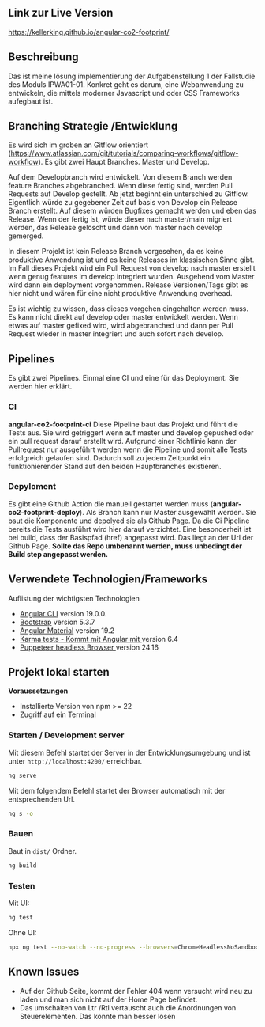 ## Link zur Live Version

https://kellerking.github.io/angular-co2-footprint/


## Beschreibung

Das ist meine lösung implementierung der Aufgabenstellung 1 der Fallstudie des Moduls IPWA01-01. Konkret geht es darum, eine Webanwendung zu entwickeln, die mittels moderner Javascript und oder CSS Frameworks aufegbaut ist. 


## Branching Strategie /Entwicklung

Es wird sich im groben an Gitflow orientiert (https://www.atlassian.com/git/tutorials/comparing-workflows/gitflow-workflow). 
Es gibt zwei Haupt Branches. Master und Develop.

Auf dem Developbranch wird entwickelt. Von diesem Branch werden feature Branches abgebranched. Wenn diese fertig sind, werden Pull Requests auf Develop gestellt. Ab jetzt beginnt ein unterschied zu Gitflow. Eigentlich würde zu gegebener Zeit auf basis von Develop ein Release Branch erstellt. Auf diesem würden Bugfixes gemacht werden und eben das Release. Wenn der fertig ist, würde dieser nach master/main migriert werden, das Release gelöscht und dann von master nach develop gemerged.

In diesem Projekt ist kein Release Branch vorgesehen, da es keine produktive Anwendung ist und es keine Releases im klassischen Sinne gibt. Im Fall dieses Projekt wird ein Pull Request von develop nach master erstellt wenn genug features im develop integriert wurden. Ausgehend vom Master wird dann ein deployment vorgenommen. Release Versionen/Tags gibt es hier nicht und wären für eine nicht produktive Anwendung overhead.

Es ist wichtig zu wissen, dass dieses vorgehen eingehalten werden muss. Es kann nicht direkt auf develop oder master entwickelt werden. Wenn etwas auf master gefixed wird, wird abgebranched und dann per Pull Request wieder in master integriert und auch sofort nach develop. 


## Pipelines 

Es gibt zwei Pipelines. Einmal eine CI und eine für das Deployment. Sie werden hier erklärt.


### CI

**angular-co2-footprint-ci**
Diese Pipeline baut das Projekt und führt die Tests aus. Sie wird getriggert wenn auf master und develop gepushed oder ein pull request darauf erstellt wird. Aufgrund einer Richtlinie kann der Pullrequest nur ausgeführt werden wenn die Pipeline und somit alle Tests erfolgreich gelaufen sind. Dadurch soll zu jedem Zeitpunkt ein funktionierender Stand auf den beiden Hauptbranches existieren.


### Depyloment

Es gibt eine Github Action die manuell gestartet werden muss (**angular-co2-footprint-deploy**). Als Branch kann nur Master ausgewählt werden. Sie bsut die Komponente und depolyed sie als Github Page. Da die Ci Pipeline bereits die Tests ausführt wird hier darauf verzichtet. Eine besonderheit ist bei build, dass der Basispfad (href) angepasst wird. Das liegt an der Url der Github Page. **Sollte das Repo umbenannt werden, muss unbedingt der Build step angepasst werden.**
 

## Verwendete Technologien/Frameworks

Auflistung der wichtigsten Technologien

- [Angular CLI](https://github.com/angular/angular-cli) version 19.0.0.
- [Bootstrap](https://getbootstrap.com) version 5.3.7
- [Angular Material](https://material.angular.dev) version 19.2
- [Karma tests - Kommt mit Angular mit ](https://karma-runner.github.io/6.4/index.html) version 6.4
- [Puppeteer headless Browser ](https://pptr.dev) version 24.16


## Projekt lokal starten

**Voraussetzungen**
- Installierte Version von npm >= 22
- Zugriff auf ein Terminal


### Starten / Development server

Mit diesem Befehl startet der Server in der Entwicklungsumgebung und ist unter `http://localhost:4200/` erreichbar.
```bash
ng serve
```

Mit dem folgendem Befehl startet der Browser automatisch mit der entsprechenden Url. 
```bash
ng s -o
```

### Bauen

Baut in `dist/` Ordner.
```bash
ng build
```

### Testen

Mit UI:
```bash
ng test
```

Ohne UI:
```bash
npx ng test --no-watch --no-progress --browsers=ChromeHeadlessNoSandbox
```

## Known Issues

- Auf der Github Seite, kommt der Fehler 404 wenn versucht wird neu zu laden und man sich nicht auf der Home Page befindet.
- Das umschalten von Ltr /Rtl vertauscht auch die Anordnungen von Steuerelementen. Das könnte man besser lösen 